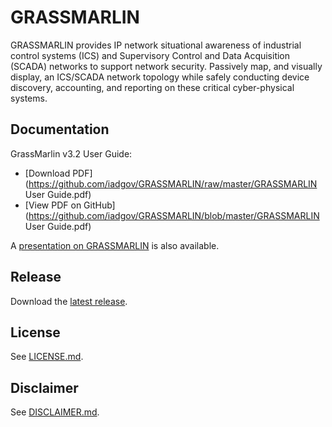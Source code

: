 # GRASSMARLIN

GRASSMARLIN provides IP network situational awareness of industrial control systems (ICS) and Supervisory Control and Data Acquisition (SCADA) networks to support network security. Passively map, and visually display, an ICS/SCADA network topology while safely conducting device discovery, accounting, and reporting on these critical cyber-physical systems.

## Documentation

GrassMarlin v3.2 User Guide:
* [Download PDF](https://github.com/iadgov/GRASSMARLIN/raw/master/GRASSMARLIN User Guide.pdf)
* [View PDF on GitHub](https://github.com/iadgov/GRASSMARLIN/blob/master/GRASSMARLIN User Guide.pdf)

A [presentation on GRASSMARLIN](http://sites.nationalacademies.org/cs/groups/depssite/documents/webpage/deps_169632.pdf) is also available.

## Release

Download the [latest release](https://github.com/iadgov/GRASSMARLIN/releases/latest).

## License

See [LICENSE.md](./LICENSE.md).

## Disclaimer

See [DISCLAIMER.md](./DISCLAIMER.md).

